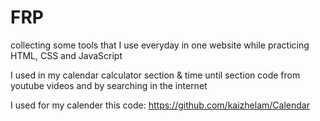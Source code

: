 # FRP
collecting some tools that I use everyday in one website while practicing HTML, CSS and JavaScript

I used in my calendar calculator section & time until section code from youtube videos and by searching in the internet

I used for my calender this code:
https://github.com/kaizhelam/Calendar

